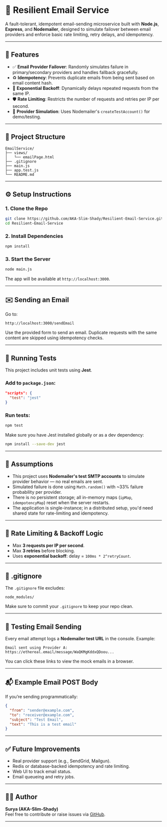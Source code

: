 # 📧 Resilient Email Service

A fault-tolerant, idempotent email-sending microservice built with **Node.js**, **Express**, and **Nodemailer**, designed to simulate failover between email providers and enforce basic rate limiting, retry delays, and idempotency.

---

## 🚀 Features

- ✅ **Email Provider Failover**: Randomly simulates failure in primary/secondary providers and handles fallback gracefully.
- ♻️ **Idempotency**: Prevents duplicate emails from being sent based on email content hash.
- 🧠 **Exponential Backoff**: Dynamically delays repeated requests from the same IP.
- 🛡️ **Rate Limiting**: Restricts the number of requests and retries per IP per second.
- 🔄 **Provider Simulation**: Uses Nodemailer's `createTestAccount()` for demo/testing.

---

## 📁 Project Structure

```
EmailService/
├── views/
│   └── emailPage.html
├── .gitignore
├── main.js
├── app.test.js
└── README.md
```

---

## ⚙️ Setup Instructions

### 1. Clone the Repo

```bash
git clone https://github.com/AKA-Slim-Shady/Resilient-Email-Service.git
cd Resilient-Email-Service
```

### 2. Install Dependencies

```bash
npm install
```

### 3. Start the Server

```bash
node main.js
```

The app will be available at `http://localhost:3000`.

---

## ✉️ Sending an Email

Go to:

```
http://localhost:3000/sendEmail
```

Use the provided form to send an email. Duplicate requests with the same content are skipped using idempotency checks.

---

## 🧪 Running Tests

This project includes unit tests using **Jest**.

### Add to `package.json`:

```json
"scripts": {
  "test": "jest"
}
```

### Run tests:

```bash
npm test
```

Make sure you have Jest installed globally or as a dev dependency:

```bash
npm install --save-dev jest
```

---

## 📌 Assumptions

- This project uses **Nodemailer's test SMTP accounts** to simulate provider behavior — no real emails are sent.
- Simulated failure is done using `Math.random()` with ~33% failure probability per provider.
- There is no persistent storage; all in-memory maps (`ipMap`, `idempotencyMap`) reset when the server restarts.
- The application is single-instance; in a distributed setup, you'd need shared state for rate-limiting and idempotency.

---

## 🛑 Rate Limiting & Backoff Logic

- Max **3 requests per IP per second**.
- Max **3 retries** before blocking.
- Uses **exponential backoff**: delay = `100ms * 2^retryCount`.

---

## 📂 .gitignore

The `.gitignore` file excludes:

```
node_modules/
```

Make sure to commit your `.gitignore` to keep your repo clean.

---

## 🧪 Testing Email Sending

Every email attempt logs a **Nodemailer test URL** in the console. Example:

```
Email sent using Provider A: https://ethereal.email/message/WaQKMgKddxQDoou...
```

You can click these links to view the mock emails in a browser.

---

## 📬 Example Email POST Body

If you’re sending programmatically:

```json
{
  "from": "sender@example.com",
  "to": "receiver@example.com",
  "subject": "Test Email",
  "text": "This is a test email"
}
```

---

## ✅ Future Improvements

- Real provider support (e.g., SendGrid, Mailgun).
- Redis or database-backed idempotency and rate limiting.
- Web UI to track email status.
- Email queueing and retry jobs.

---

## 🧑‍💻 Author

**Surya (AKA-Slim-Shady)**  
Feel free to contribute or raise issues via [GitHub](https://github.com/AKA-Slim-Shady/Resilient-Email-Service).

---
